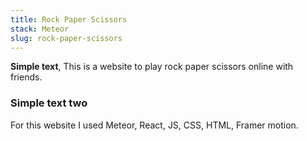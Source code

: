 ```yaml
---
title: Rock Paper Scissors
stack: Meteor
slug: rock-paper-scissors
---
```


**Simple text**, This is a website to play rock paper scissors online with friends.

### Simple text two

For this website I used Meteor, React, JS, CSS, HTML, Framer motion.